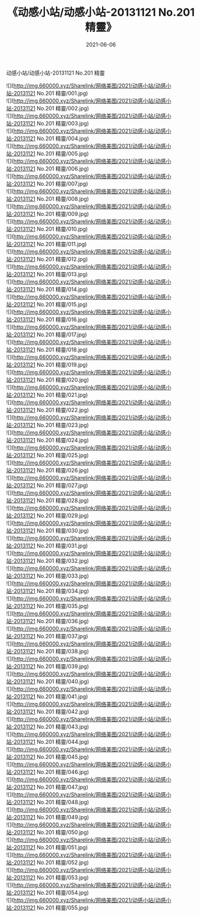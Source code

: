 ﻿---
layout: post
title:  《动感小站/动感小站-20131121 No.201 精靈》
date:   2021-06-06
img: http://img.660000.xyz/Sharelink/网络美图/2021/动感小站/动感小站-20131121 No.201 精靈/000.jpg
categories: [美女, 清纯, 唯美]
---

动感小站/动感小站-20131121 No.201 精靈

 ![](http://img.660000.xyz/Sharelink/网络美图/2021/动感小站/动感小站-20131121 No.201 精靈/001.jpg) <br>![](http://img.660000.xyz/Sharelink/网络美图/2021/动感小站/动感小站-20131121 No.201 精靈/002.jpg) <br>![](http://img.660000.xyz/Sharelink/网络美图/2021/动感小站/动感小站-20131121 No.201 精靈/003.jpg) <br>![](http://img.660000.xyz/Sharelink/网络美图/2021/动感小站/动感小站-20131121 No.201 精靈/004.jpg) <br>![](http://img.660000.xyz/Sharelink/网络美图/2021/动感小站/动感小站-20131121 No.201 精靈/005.jpg) <br>![](http://img.660000.xyz/Sharelink/网络美图/2021/动感小站/动感小站-20131121 No.201 精靈/006.jpg) <br>![](http://img.660000.xyz/Sharelink/网络美图/2021/动感小站/动感小站-20131121 No.201 精靈/007.jpg) <br>![](http://img.660000.xyz/Sharelink/网络美图/2021/动感小站/动感小站-20131121 No.201 精靈/008.jpg) <br>![](http://img.660000.xyz/Sharelink/网络美图/2021/动感小站/动感小站-20131121 No.201 精靈/009.jpg) <br>![](http://img.660000.xyz/Sharelink/网络美图/2021/动感小站/动感小站-20131121 No.201 精靈/010.jpg) <br>![](http://img.660000.xyz/Sharelink/网络美图/2021/动感小站/动感小站-20131121 No.201 精靈/011.jpg) <br>![](http://img.660000.xyz/Sharelink/网络美图/2021/动感小站/动感小站-20131121 No.201 精靈/012.jpg) <br>![](http://img.660000.xyz/Sharelink/网络美图/2021/动感小站/动感小站-20131121 No.201 精靈/013.jpg) <br>![](http://img.660000.xyz/Sharelink/网络美图/2021/动感小站/动感小站-20131121 No.201 精靈/014.jpg) <br>![](http://img.660000.xyz/Sharelink/网络美图/2021/动感小站/动感小站-20131121 No.201 精靈/015.jpg) <br>![](http://img.660000.xyz/Sharelink/网络美图/2021/动感小站/动感小站-20131121 No.201 精靈/016.jpg) <br>![](http://img.660000.xyz/Sharelink/网络美图/2021/动感小站/动感小站-20131121 No.201 精靈/017.jpg) <br>![](http://img.660000.xyz/Sharelink/网络美图/2021/动感小站/动感小站-20131121 No.201 精靈/018.jpg) <br>![](http://img.660000.xyz/Sharelink/网络美图/2021/动感小站/动感小站-20131121 No.201 精靈/019.jpg) <br>![](http://img.660000.xyz/Sharelink/网络美图/2021/动感小站/动感小站-20131121 No.201 精靈/020.jpg) <br>![](http://img.660000.xyz/Sharelink/网络美图/2021/动感小站/动感小站-20131121 No.201 精靈/021.jpg) <br>![](http://img.660000.xyz/Sharelink/网络美图/2021/动感小站/动感小站-20131121 No.201 精靈/022.jpg) <br>![](http://img.660000.xyz/Sharelink/网络美图/2021/动感小站/动感小站-20131121 No.201 精靈/023.jpg) <br>![](http://img.660000.xyz/Sharelink/网络美图/2021/动感小站/动感小站-20131121 No.201 精靈/024.jpg) <br>![](http://img.660000.xyz/Sharelink/网络美图/2021/动感小站/动感小站-20131121 No.201 精靈/025.jpg) <br>![](http://img.660000.xyz/Sharelink/网络美图/2021/动感小站/动感小站-20131121 No.201 精靈/026.jpg) <br>![](http://img.660000.xyz/Sharelink/网络美图/2021/动感小站/动感小站-20131121 No.201 精靈/027.jpg) <br>![](http://img.660000.xyz/Sharelink/网络美图/2021/动感小站/动感小站-20131121 No.201 精靈/028.jpg) <br>![](http://img.660000.xyz/Sharelink/网络美图/2021/动感小站/动感小站-20131121 No.201 精靈/029.jpg) <br>![](http://img.660000.xyz/Sharelink/网络美图/2021/动感小站/动感小站-20131121 No.201 精靈/030.jpg) <br>![](http://img.660000.xyz/Sharelink/网络美图/2021/动感小站/动感小站-20131121 No.201 精靈/031.jpg) <br>![](http://img.660000.xyz/Sharelink/网络美图/2021/动感小站/动感小站-20131121 No.201 精靈/032.jpg) <br>![](http://img.660000.xyz/Sharelink/网络美图/2021/动感小站/动感小站-20131121 No.201 精靈/033.jpg) <br>![](http://img.660000.xyz/Sharelink/网络美图/2021/动感小站/动感小站-20131121 No.201 精靈/034.jpg) <br>![](http://img.660000.xyz/Sharelink/网络美图/2021/动感小站/动感小站-20131121 No.201 精靈/035.jpg) <br>![](http://img.660000.xyz/Sharelink/网络美图/2021/动感小站/动感小站-20131121 No.201 精靈/036.jpg) <br>![](http://img.660000.xyz/Sharelink/网络美图/2021/动感小站/动感小站-20131121 No.201 精靈/037.jpg) <br>![](http://img.660000.xyz/Sharelink/网络美图/2021/动感小站/动感小站-20131121 No.201 精靈/038.jpg) <br>![](http://img.660000.xyz/Sharelink/网络美图/2021/动感小站/动感小站-20131121 No.201 精靈/039.jpg) <br>![](http://img.660000.xyz/Sharelink/网络美图/2021/动感小站/动感小站-20131121 No.201 精靈/040.jpg) <br>![](http://img.660000.xyz/Sharelink/网络美图/2021/动感小站/动感小站-20131121 No.201 精靈/041.jpg) <br>![](http://img.660000.xyz/Sharelink/网络美图/2021/动感小站/动感小站-20131121 No.201 精靈/042.jpg) <br>![](http://img.660000.xyz/Sharelink/网络美图/2021/动感小站/动感小站-20131121 No.201 精靈/043.jpg) <br>![](http://img.660000.xyz/Sharelink/网络美图/2021/动感小站/动感小站-20131121 No.201 精靈/044.jpg) <br>![](http://img.660000.xyz/Sharelink/网络美图/2021/动感小站/动感小站-20131121 No.201 精靈/045.jpg) <br>![](http://img.660000.xyz/Sharelink/网络美图/2021/动感小站/动感小站-20131121 No.201 精靈/046.jpg) <br>![](http://img.660000.xyz/Sharelink/网络美图/2021/动感小站/动感小站-20131121 No.201 精靈/047.jpg) <br>![](http://img.660000.xyz/Sharelink/网络美图/2021/动感小站/动感小站-20131121 No.201 精靈/048.jpg) <br>![](http://img.660000.xyz/Sharelink/网络美图/2021/动感小站/动感小站-20131121 No.201 精靈/049.jpg) <br>![](http://img.660000.xyz/Sharelink/网络美图/2021/动感小站/动感小站-20131121 No.201 精靈/050.jpg) <br>![](http://img.660000.xyz/Sharelink/网络美图/2021/动感小站/动感小站-20131121 No.201 精靈/051.jpg) <br>![](http://img.660000.xyz/Sharelink/网络美图/2021/动感小站/动感小站-20131121 No.201 精靈/052.jpg) <br>![](http://img.660000.xyz/Sharelink/网络美图/2021/动感小站/动感小站-20131121 No.201 精靈/053.jpg) <br>![](http://img.660000.xyz/Sharelink/网络美图/2021/动感小站/动感小站-20131121 No.201 精靈/054.jpg) <br>![](http://img.660000.xyz/Sharelink/网络美图/2021/动感小站/动感小站-20131121 No.201 精靈/055.jpg) <br>